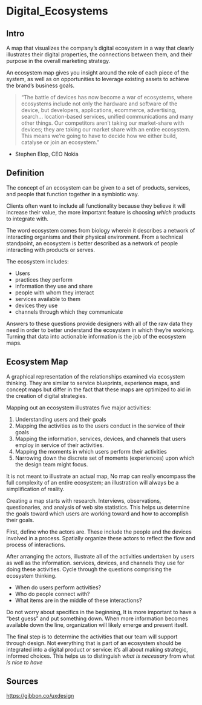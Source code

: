 # Digital_Ecosystems 

## Intro

A map that visualizes the company’s digital ecosystem in a way that clearly illustrates their digital properties, the connections between them, and their purpose in the overall marketing strategy.

An ecosystem map gives you insight around the role of each piece of the system, as well as on opportunities to leverage existing assets to achieve the brand’s business goals.

> “The battle of devices has now become a war of ecosystems, where ecosystems include not only the hardware and software of the device, but developers, applications, ecommerce, advertising, search… location-based services, unified communications and many other things. Our competitors aren’t taking our market-share with devices; they are taking our market share with an entire ecosystem. This means we’re going to have to decide how we either build, catalyse or join an ecosystem.”
- Stephen Elop, CEO Nokia

## Definition

The concept of an ecosystem can be given to a set of products, services, and people that function together in a symbiotic way. 

Clients often want to include all functionality because they believe it will  increase their value, the more important feature is choosing *which* products to integrate with.

The word ecosystem comes from biology wherein it describes a network of interacting organisms and their physical environment. From a technical standpoint, an ecosystem is better described as a network of people interacting with products or serves.

The ecosystem includes:
* Users
* practices they perform
* information they use and share
* people with whom they interact
* services available to them
* devices they use
* channels through which they communicate

Answers to these questions provide designers with all of the raw data they need in order to better understand the ecosystem in which they’re working. Turning that data into actionable information is the job of the ecosystem maps.

## Ecosystem Map

A graphical representation of the relationships examined via ecosystem thinking. They are similar to service blueprints, experience maps, and concept maps but differ in the fact that these maps are optimized to aid in the creation of digital strategies.

Mapping out an ecosystem illustrates five major activities:

1. Understanding users and their goals
2. Mapping the activities as to the users conduct in the service of their goals
3. Mapping the information, services, devices, and channels that users employ in service of their activities.
4. Mapping the moments in which users perform their activities
5. Narrowing down the discrete set of moments (experiences) upon which the design team might focus.

It is not meant to illustrate an actual map, No map can really encompass the full complexity of an entire ecosystem; an illustration will always be a simplification of reality. 

Creating a map starts with research. Interviews, observations, questionaries, and analysis of web site statistics. This helps us determine the goals toward which users are working toward and how to accomplish their goals.

First, define who the actors are. These include the people and the devices involved in a process. Spatially organize these actors to reflect the flow and process of interactions.

After arranging the actors, illustrate all of the activities undertaken by users as well as the information. services, devices, and channels they use for doing these activities. Cycle through the questions comprising the ecosystem thinking.

* When do users perform activities?
* Who do people connect with?
* What items are in the middle of these interactions?

Do not worry about specifics in the beginning, It is more important to have a “best guess” and put something down. When more information becomes available down the line, organization will likely emerge and present itself.

The final step is to determine the activities that our team will support through design. Not everything that is part of an ecosystem should be integrated into a digital product or service: it’s all about making strategic, informed choices. This helps us to distinguish *what is necessary* from what *is nice to have*








## Sources

https://gibbon.co/uxdesign






